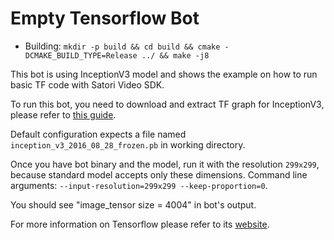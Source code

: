 # Empty Tensorflow Bot

- Building: `mkdir -p build && cd build && cmake -DCMAKE_BUILD_TYPE=Release ../ && make -j8`

This bot is using InceptionV3 model and shows the example on how to run basic TF code with
Satori Video SDK.

To run this bot, you need to download and extract TF graph for InceptionV3, please refer to [this guide](https://www.tensorflow.org/tutorials/image_recognition).

Default configuration expects a file named `inception_v3_2016_08_28_frozen.pb` in working directory.

Once you have bot binary and the model, run it with the resolution `299x299`, because
standard model accepts only these dimensions. Command line arguments: `--input-resolution=299x299 --keep-proportion=0`.

You should see "image_tensor size = 4004" in bot's output.

For more information on Tensorflow please refer to its [website](https://www.tensorflow.org).
